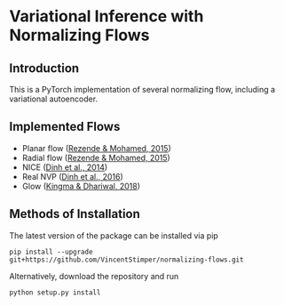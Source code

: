 # Variational Inference with Normalizing Flows

## Introduction

This is a PyTorch implementation of several normalizing flow, including a variational autoencoder.


## Implemented Flows

* Planar flow ([Rezende & Mohamed, 2015](https://arxiv.org/abs/1505.05770))
* Radial flow ([Rezende & Mohamed, 2015](https://arxiv.org/abs/1505.05770))
* NICE ([Dinh et al., 2014](https://arxiv.org/abs/1410.8516))
* Real NVP ([Dinh et al., 2016](https://arxiv.org/abs/1605.08803))
* Glow ([Kingma & Dhariwal, 2018](https://arxiv.org/abs/1807.03039))


## Methods of Installation

The latest version of the package can be installed via pip

```
pip install --upgrade git+https://github.com/VincentStimper/normalizing-flows.git
```

Alternatively, download the repository and run

```
python setup.py install
```